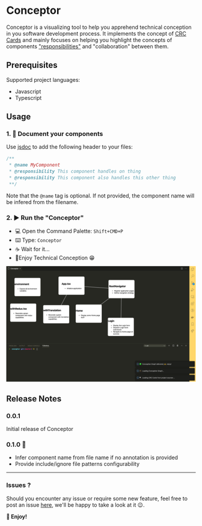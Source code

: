 # Conceptor

Conceptor is a visualizing tool to help you apprehend technical conception in you software development process.
It implements the concept of [CRC Cards](http://agilemodeling.com/artifacts/crcModel.htm) and mainly focuses on helping you highlight the concepts of components ["responsibilities"](https://medium.com/@severinperez/writing-flexible-code-with-the-single-responsibility-principle-b71c4f3f883f) and "collaboration" between them.

## Prerequisites

Supported project languages:

- Javascript
- Typescript

## Usage

### 1. 📝 Document your components

Use [jsdoc](https://jsdoc.app/) to add the following header to your files:

```javascript
/**
 * @name MyComponent
 * @responsibility This component handles on thing
 * @responsibility This component also handles this other thing
 **/
```

Note that the `@name` tag is optional. If not provided, the component name will be infered from the filename.

### 2. ▶️ Run the "Conceptor"

- 💻 Open the Command Palette: `Shift+CMD+P`
- ⌨️ Type: `Conceptor`
- ☕️ Wait for it...
- 🎉Enjoy Technical Conception 😁

![Demo](doc/images/demo.png)

## Release Notes

### 0.0.1

Initial release of Conceptor

### 0.1.0 🚧

- Infer component name from file name if no annotation is provided
- Provide include/ignore file patterns configurability

---

### Issues ?

Should you encounter any issue or require some new feature, feel free to post an issue [here](https://github.com/bamlab/conceptor/issues), we'll be happy to take a look at it 😉.

**🙌 Enjoy!**
